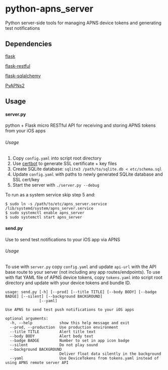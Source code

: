 # python-apns_server
Python server-side tools for managing APNS device tokens and generating test notifications

## Dependencies
[flask](https://github.com/pallets/flask)

[flask-restful](https://github.com/flask-restful/flask-restful)

[flask-sqlalchemy](https://github.com/pallets/flask-sqlalchemy)

[PyAPNs2](https://github.com/Pr0Ger/PyAPNs2)

## Usage
#### server.py
python + Flask micro RESTful API for receiving and storing APNS tokens from your iOS apps

###### Usage
1. Copy `config.yaml` into script root directory
2. Use [certbot](https://certbot.eff.org/) to generate SSL certificate + key files
3. Create SQLite database: `sqlite3 /path/to/sqlite.db < etc/schema.sql`
4. Update `config.yaml` with paths to newly generated SQLite database and SSL cert/key
5. Start the server with `./server.py --debug`

To run as a system service skip step 5 and:
```
$ sudo ln -s /path/to/etc/apns_server.service /lib/systemd/system/apns_server.service
$ sudo systemctl enable apns_server
$ sudo systemctl start apns_server
```

#### send.py
Use to send test notifications to your iOS app via APNS

###### Usage
To use with `server.py` copy `config.yaml` and update `api-url` with the API base route to your server (not including any app routes/endpoints). To use with flat YAML file of APNS device tokens, copy `tokens.yaml` into script root directory and update with your device tokens and bundle ID.

```
usage: send.py [-h] [--prod] [--title TITLE] [--body BODY] [--badge BADGE] [--silent] [--background BACKGROUND]
               [--yaml]

Use APNS to send test push notifications to your iOS apps

optional arguments:
  -h, --help            show this help message and exit
  --prod, --production  Use production environment
  --title TITLE         Alert title text
  --body BODY           Alert body text
  --badge BADGE         Number to set in app icon badge
  --silent              Do not play sound
  --background BACKGROUND
                        Deliver float data silently in the background
  --yaml                Use DeviceTokens from tokens.yaml instead of using APNS remote server API
```
